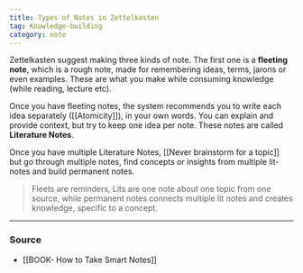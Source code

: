 ```yaml
---
title: Types of Notes in Zettelkasten
tag: Knowledge-building 
category: note
---
```


Zettelkasten suggest making three kinds of note. The first one is a **fleeting note**, which is a rough note, made for remembering ideas, terms, jarons or even examples. These are what you make while consuming knowledge (while reading, lecture etc). 

Once you have fleeting notes, the system recommends you to write each idea separately ([[Atomicity]]), in your own words. You can explain and provide context, but try to keep one idea per note. These notes are called **Literature Notes**. 

Once you have multiple Literature Notes, [[Never brainstorm for a topic]] but go through multiple notes, find concepts or insights from multiple lit-notes and build permanent notes. 

> Fleets are reminders, Lits are one note about one topic from one source, while permanent notes connects multiple lit notes and creates knowledge, specific to a concept. 

--- 
### Source
- [[BOOK- How to Take Smart Notes]]